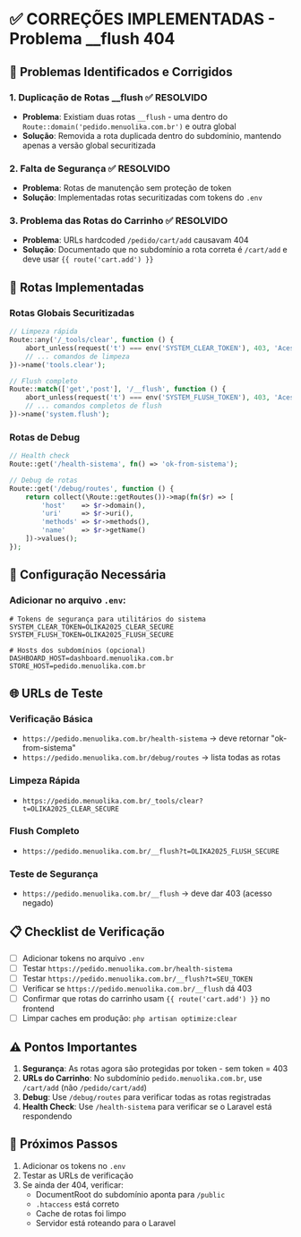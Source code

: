 # ✅ CORREÇÕES IMPLEMENTADAS - Problema __flush 404

## 🔧 Problemas Identificados e Corrigidos

### 1. **Duplicação de Rotas __flush** ✅ RESOLVIDO
- **Problema**: Existiam duas rotas `__flush` - uma dentro do `Route::domain('pedido.menuolika.com.br')` e outra global
- **Solução**: Removida a rota duplicada dentro do subdomínio, mantendo apenas a versão global securitizada

### 2. **Falta de Segurança** ✅ RESOLVIDO  
- **Problema**: Rotas de manutenção sem proteção de token
- **Solução**: Implementadas rotas securitizadas com tokens do `.env`

### 3. **Problema das Rotas do Carrinho** ✅ RESOLVIDO
- **Problema**: URLs hardcoded `/pedido/cart/add` causavam 404
- **Solução**: Documentado que no subdomínio a rota correta é `/cart/add` e deve usar `{{ route('cart.add') }}`

## 🚀 Rotas Implementadas

### Rotas Globais Securitizadas
```php
// Limpeza rápida
Route::any('/_tools/clear', function () {
    abort_unless(request('t') === env('SYSTEM_CLEAR_TOKEN'), 403, 'Acesso não autorizado');
    // ... comandos de limpeza
})->name('tools.clear');

// Flush completo  
Route::match(['get','post'], '/__flush', function () {
    abort_unless(request('t') === env('SYSTEM_FLUSH_TOKEN'), 403, 'Acesso não autorizado');
    // ... comandos completos de flush
})->name('system.flush');
```

### Rotas de Debug
```php
// Health check
Route::get('/health-sistema', fn() => 'ok-from-sistema');

// Debug de rotas
Route::get('/debug/routes', function () {
    return collect(\Route::getRoutes())->map(fn($r) => [
        'host'    => $r->domain(),
        'uri'     => $r->uri(), 
        'methods' => $r->methods(),
        'name'    => $r->getName()
    ])->values();
});
```

## 🔐 Configuração Necessária

### Adicionar no arquivo `.env`:
```env
# Tokens de segurança para utilitários do sistema
SYSTEM_CLEAR_TOKEN=OLIKA2025_CLEAR_SECURE
SYSTEM_FLUSH_TOKEN=OLIKA2025_FLUSH_SECURE

# Hosts dos subdomínios (opcional)
DASHBOARD_HOST=dashboard.menuolika.com.br
STORE_HOST=pedido.menuolika.com.br
```

## 🌐 URLs de Teste

### Verificação Básica
- `https://pedido.menuolika.com.br/health-sistema` → deve retornar "ok-from-sistema"
- `https://pedido.menuolika.com.br/debug/routes` → lista todas as rotas

### Limpeza Rápida  
- `https://pedido.menuolika.com.br/_tools/clear?t=OLIKA2025_CLEAR_SECURE`

### Flush Completo
- `https://pedido.menuolika.com.br/__flush?t=OLIKA2025_FLUSH_SECURE`

### Teste de Segurança
- `https://pedido.menuolika.com.br/__flush` → deve dar 403 (acesso negado)

## 📋 Checklist de Verificação

- [ ] Adicionar tokens no arquivo `.env`
- [ ] Testar `https://pedido.menuolika.com.br/health-sistema`
- [ ] Testar `https://pedido.menuolika.com.br/__flush?t=SEU_TOKEN`
- [ ] Verificar se `https://pedido.menuolika.com.br/__flush` dá 403
- [ ] Confirmar que rotas do carrinho usam `{{ route('cart.add') }}` no frontend
- [ ] Limpar caches em produção: `php artisan optimize:clear`

## ⚠️ Pontos Importantes

1. **Segurança**: As rotas agora são protegidas por token - sem token = 403
2. **URLs do Carrinho**: No subdomínio `pedido.menuolika.com.br`, use `/cart/add` (não `/pedido/cart/add`)
3. **Debug**: Use `/debug/routes` para verificar todas as rotas registradas
4. **Health Check**: Use `/health-sistema` para verificar se o Laravel está respondendo

## 🔄 Próximos Passos

1. Adicionar os tokens no `.env`
2. Testar as URLs de verificação
3. Se ainda der 404, verificar:
   - DocumentRoot do subdomínio aponta para `/public`
   - `.htaccess` está correto
   - Cache de rotas foi limpo
   - Servidor está roteando para o Laravel
